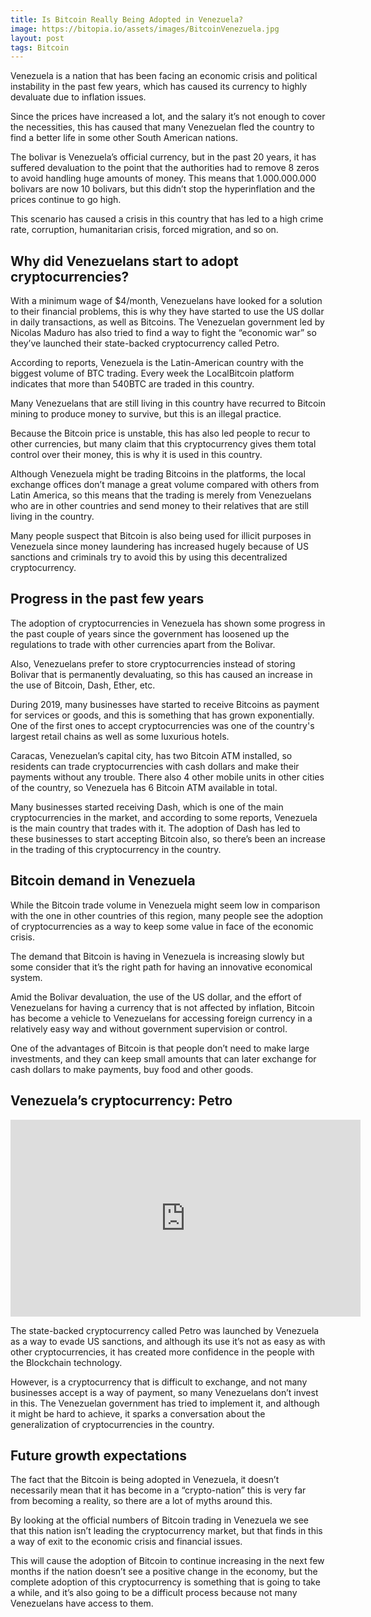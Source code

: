 ```yaml
---
title: Is Bitcoin Really Being Adopted in Venezuela?
image: https://bitopia.io/assets/images/BitcoinVenezuela.jpg
layout: post
tags: Bitcoin
---
```


Venezuela is a nation that has been facing an economic crisis and political instability in the past few years, which has caused its currency to highly devaluate due to inflation issues.

Since the prices have increased a lot, and the salary it’s not enough to cover the necessities, this has caused that many Venezuelan fled the country to find a better life in some other South American nations.

The bolivar is Venezuela’s official currency, but in the past 20 years, it has suffered devaluation to the point that the authorities had to remove 8 zeros to avoid handling huge amounts of money. This means that 1.000.000.000 bolivars are now 10 bolivars, but this didn’t stop the hyperinflation and the prices continue to go high.

This scenario has caused a crisis in this country that has led to a high crime rate, corruption, humanitarian crisis, forced migration, and so on. 

## Why did Venezuelans start to adopt cryptocurrencies?

With a minimum wage of $4/month, Venezuelans have looked for a solution to their financial problems, this is why they have started to use the US dollar in daily transactions, as well as Bitcoins. The Venezuelan government led by Nicolas Maduro has also tried to find a way to fight the “economic war” so they’ve launched their state-backed cryptocurrency called Petro.

According to reports, Venezuela is the Latin-American country with the biggest volume of BTC trading. Every week the LocalBitcoin platform indicates that more than 540BTC are traded in this country.

Many Venezuelans that are still living in this country have recurred to Bitcoin mining to produce money to survive, but this is an illegal practice.

Because the Bitcoin price is unstable, this has also led people to recur to other currencies, but many claim that this cryptocurrency gives them total control over their money, this is why it is used in this country.

Although Venezuela might be trading Bitcoins in the platforms, the local exchange offices don’t manage a great volume compared with others from Latin America, so this means that the trading is merely from Venezuelans who are in other countries and send money to their relatives that are still living in the country.

Many people suspect that Bitcoin is also being used for illicit purposes in Venezuela since money laundering has increased hugely because of US sanctions and criminals try to avoid this by using this decentralized cryptocurrency.

## Progress in the past few years

The adoption of cryptocurrencies in Venezuela has shown some progress in the past couple of years since the government has loosened up the regulations to trade with other currencies apart from the Bolivar.

Also, Venezuelans prefer to store cryptocurrencies instead of storing Bolivar that is permanently devaluating, so this has caused an increase in the use of Bitcoin, Dash, Ether, etc. 

During 2019, many businesses have started to receive Bitcoins as payment for services or goods, and this is something that has grown exponentially. One of the first ones to accept cryptocurrencies was one of the country's largest retail chains as well as some luxurious hotels. 

Caracas, Venezuelan’s capital city, has two Bitcoin ATM installed, so residents can trade cryptocurrencies with cash dollars and make their payments without any trouble. There also 4 other mobile units in other cities of the country, so Venezuela has 6 Bitcoin ATM available in total.

Many businesses started receiving Dash, which is one of the main cryptocurrencies in the market, and according to some reports, Venezuela is the main country that trades with it. The adoption of Dash has led to these businesses to start accepting Bitcoin also, so there’s been an increase in the trading of this cryptocurrency in the country.

## Bitcoin demand in Venezuela

While the Bitcoin trade volume in Venezuela might seem low in comparison with the one in other countries of this region, many people see the adoption of cryptocurrencies as a way to keep some value in face of the economic crisis.

The demand that Bitcoin is having in Venezuela is increasing slowly but some consider that it’s the right path for having an innovative economical system.

Amid the Bolivar devaluation, the use of the US dollar, and the effort of Venezuelans for having a currency that is not affected by inflation, Bitcoin has become a vehicle to Venezuelans for accessing foreign currency in a relatively easy way and without government supervision or control.

One of the advantages of Bitcoin is that people don’t need to make large investments, and they can keep small amounts that can later exchange for cash dollars to make payments, buy food and other goods.

## Venezuela’s cryptocurrency: Petro

<iframe width="560" height="315" src="https://www.youtube.com/embed/IToZaDojQh8" frameborder="0" allowfullscreen></iframe>

The state-backed cryptocurrency called Petro was launched by Venezuela as a way to evade US sanctions, and although its use it’s not as easy as with other cryptocurrencies, it has created more confidence in the people with the Blockchain technology.

However, is a cryptocurrency that is difficult to exchange, and not many businesses accept is a way of payment, so many Venezuelans don’t invest in this. The Venezuelan government has tried to implement it, and although it might be hard to achieve, it sparks a conversation about the generalization of cryptocurrencies in the country.

## Future growth expectations

The fact that the Bitcoin is being adopted in Venezuela, it doesn’t necessarily mean that it has become in a “crypto-nation” this is very far from becoming a reality, so there are a lot of myths around this.

By looking at the official numbers of Bitcoin trading in Venezuela we see that this nation isn’t leading the cryptocurrency market, but that finds in this a way of exit to the economic crisis and financial issues.

This will cause the adoption of Bitcoin to continue increasing in the next few months if the nation doesn’t see a positive change in the economy, but the complete adoption of this cryptocurrency is something that is going to take a while, and it’s also going to be a difficult process because not many Venezuelans have access to them.
